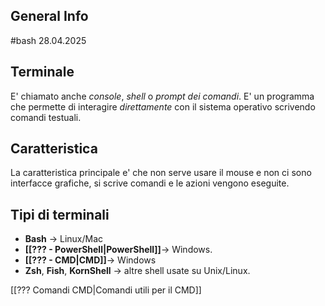 ## General Info
#bash
28.04.2025

## Terminale
E' chiamato anche *console*, *shell* o *prompt dei comandi*. E' un programma che permette di interagire *direttamente* con il sistema operativo scrivendo comandi testuali. 

## Caratteristica
La caratteristica principale e' che non serve usare il mouse e non ci sono interfacce grafiche, si scrive comandi e le azioni vengono eseguite.

## Tipi di terminali
- **Bash**  → Linux/Mac
- **[[??? - PowerShell|PowerShell]]**→ Windows.
- **[[??? - CMD|CMD]]**→ Windows
- **Zsh**, **Fish**, **KornShell** → altre shell usate su Unix/Linux.

[[??? Comandi CMD|Comandi utili per il CMD]]

